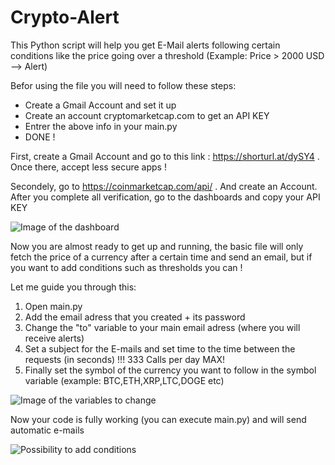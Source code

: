 # Crypto-Alert
This Python script will help you get E-Mail alerts following certain conditions like the price going over a threshold (Example: Price > 2000 USD --> Alert)

Befor using the file you will need to follow these steps:
* Create a Gmail Account and set it up
* Create an account cryptomarketcap.com to get an API KEY
* Entrer the above info in your main.py
* DONE !

First, create a Gmail Account and go to this link : https://shorturl.at/dySY4 . Once there, accept less secure apps !

Secondely, go to https://coinmarketcap.com/api/ . And create an Account. After you complete all verification, go to the dashboards and copy your API KEY

![Image of the dashboard](https://github.com/saadze/Crypto-Alert/blob/main/images/coinmarketKEY.PNG)

Now you are almost ready to get up  and running, the basic file will only fetch the price of a currency after a certain time and send an email, but if you want to add conditions such as thresholds you can !

Let me guide you through this:
1. Open main.py
2. Add the email adress that you created + its password
3. Change the "to" variable to your main email adress (where you will receive alerts)
4. Set a subject for the E-mails and set time to the time between the requests (in seconds) !!! 333 Calls per day MAX!
5. Finally set the symbol of the currency you want to follow in the symbol variable (example: BTC,ETH,XRP,LTC,DOGE etc)

![Image of the variables to change](https://github.com/saadze/Crypto-Alert/blob/main/images/variables.PNG)

Now your code is fully working (you can execute main.py) and will send automatic e-mails

![Possibility to add conditions](https://github.com/saadze/Crypto-Alert/blob/main/images/conditions.PNG)
